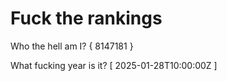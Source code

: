 # Fuck the rankings

Who the hell am I?
{ 8147181 }

What fucking year is it?
[ 2025-01-28T10:00:00Z ]
